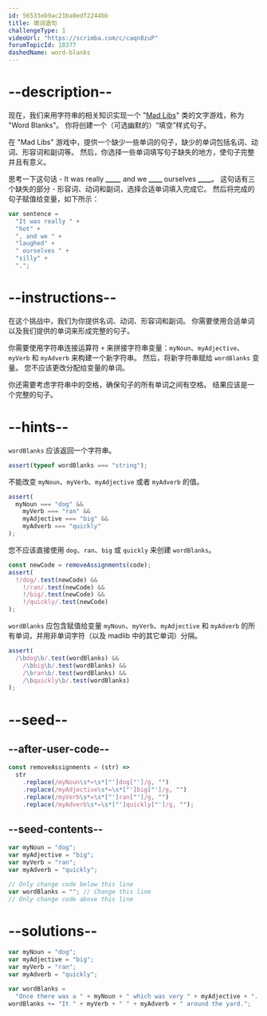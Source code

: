 ```yaml
---
id: 56533eb9ac21ba0edf2244bb
title: 填词造句
challengeType: 1
videoUrl: "https://scrimba.com/c/caqn8zuP"
forumTopicId: 18377
dashedName: word-blanks
---
```


# --description--

现在，我们来用字符串的相关知识实现一个 "[Mad Libs](https://en.wikipedia.org/wiki/Mad_Libs)" 类的文字游戏，称为 "Word Blanks"。 你将创建一个（可选幽默的）“填空”样式句子。

在 "Mad Libs" 游戏中，提供一个缺少一些单词的句子，缺少的单词包括名词、动词、形容词和副词等。 然后，你选择一些单词填写句子缺失的地方，使句子完整并且有意义。

思考一下这句话 - It was really **\_\_\_\_**, and we **\_\_\_\_** ourselves **\_\_\_\_**。 这句话有三个缺失的部分 - 形容词、动词和副词，选择合适单词填入完成它。 然后将完成的句子赋值给变量，如下所示：

```js
var sentence =
  "It was really " +
  "hot" +
  ", and we " +
  "laughed" +
  " ourselves " +
  "silly" +
  ".";
```

# --instructions--

在这个挑战中，我们为你提供名词、动词、形容词和副词。 你需要使用合适单词以及我们提供的单词来形成完整的句子。

你需要使用字符串连接运算符 `+` 来拼接字符串变量：`myNoun`、`myAdjective`、`myVerb` 和 `myAdverb` 来构建一个新字符串。 然后，将新字符串赋给 `wordBlanks` 变量。 您不应该更改分配给变量的单词。

你还需要考虑字符串中的空格，确保句子的所有单词之间有空格。 结果应该是一个完整的句子。

# --hints--

`wordBlanks` 应该返回一个字符串。

```js
assert(typeof wordBlanks === "string");
```

不能改变 `myNoun`、`myVerb`、`myAdjective` 或者 `myAdverb` 的值。

```js
assert(
  myNoun === "dog" &&
    myVerb === "ran" &&
    myAdjective === "big" &&
    myAdverb === "quickly"
);
```

您不应该直接使用 `dog`、`ran`、`big` 或 `quickly` 来创建 `wordBlanks`。

```js
const newCode = removeAssignments(code);
assert(
  !/dog/.test(newCode) &&
    !/ran/.test(newCode) &&
    !/big/.test(newCode) &&
    !/quickly/.test(newCode)
);
```

`wordBlanks` 应包含赋值给变量 `myNoun`、`myVerb`、`myAdjective` 和 `myAdverb` 的所有单词，并用非单词字符（以及 madlib 中的其它单词）分隔。

```js
assert(
  /\bdog\b/.test(wordBlanks) &&
    /\bbig\b/.test(wordBlanks) &&
    /\bran\b/.test(wordBlanks) &&
    /\bquickly\b/.test(wordBlanks)
);
```

# --seed--

## --after-user-code--

```js
const removeAssignments = (str) =>
  str
    .replace(/myNoun\s*=\s*["']dog["']/g, "")
    .replace(/myAdjective\s*=\s*["']big["']/g, "")
    .replace(/myVerb\s*=\s*["']ran["']/g, "")
    .replace(/myAdverb\s*=\s*["']quickly["']/g, "");
```

## --seed-contents--

```js
var myNoun = "dog";
var myAdjective = "big";
var myVerb = "ran";
var myAdverb = "quickly";

// Only change code below this line
var wordBlanks = ""; // Change this line
// Only change code above this line
```

# --solutions--

```js
var myNoun = "dog";
var myAdjective = "big";
var myVerb = "ran";
var myAdverb = "quickly";

var wordBlanks =
  "Once there was a " + myNoun + " which was very " + myAdjective + ". ";
wordBlanks += "It " + myVerb + " " + myAdverb + " around the yard.";
```
